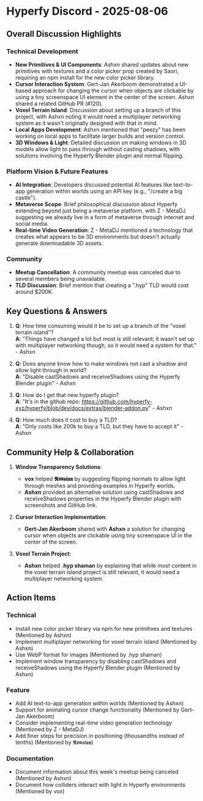 # Hyperfy Discord - 2025-08-06

## Overall Discussion Highlights

### Technical Development
- **New Primitives & UI Components**: Ashxn shared updates about new primitives with textures and a color picker prop created by Saori, requiring an npm install for the new color picker library.
- **Cursor Interaction System**: Gert-Jan Akerboom demonstrated a UI-based approach for changing the cursor when objects are clickable by using a tiny screenspace UI element in the center of the screen. Ashxn shared a related GitHub PR (#120).
- **Voxel Terrain Island**: Discussion about setting up a branch of this project, with Ashxn noting it would need a multiplayer networking system as it wasn't originally designed with that in mind.
- **Local Apps Development**: Ashxn mentioned that "peezy" has been working on local apps to facilitate larger builds and version control.
- **3D Windows & Light**: Detailed discussion on making windows in 3D models allow light to pass through without casting shadows, with solutions involving the Hyperfy Blender plugin and normal flipping.

### Platform Vision & Future Features
- **AI Integration**: Developers discussed potential AI features like text-to-app generation within worlds using an API key (e.g., "/create a big castle").
- **Metaverse Scope**: Brief philosophical discussion about Hyperfy extending beyond just being a metaverse platform, with Z - MetaDJ suggesting we already live in a form of metaverse through internet and social media.
- **Real-time Video Generation**: Z - MetaDJ mentioned a technology that creates what appears to be 3D environments but doesn't actually generate downloadable 3D assets.

### Community
- **Meetup Cancellation**: A community meetup was canceled due to several members being unavailable.
- **TLD Discussion**: Brief mention that creating a ".hyp" TLD would cost around $200K.

## Key Questions & Answers

1. **Q**: How time consuming would it be to set up a branch of the "voxel terrain island"?  
   **A**: "Things have changed a lot but most is still relevant; it wasn't set up with multiplayer networking though, so it would need a system for that." - Ashxn

2. **Q**: Does anyone know how to make windows not cast a shadow and allow light through in world?  
   **A**: "Disable castShadows and receiveShadows using the Hyperfy Blender plugin" - Ashxn

3. **Q**: How do I get that new hyperfy plugin?  
   **A**: "It's in the github repo: https://github.com/hyperfy-xyz/hyperfy/blob/dev/docs/extras/blender-addon.py" - Ashxn

4. **Q**: How much does it cost to buy a TLD?  
   **A**: "Only costs like 200k to buy a TLD, but they have to accept it" - Ashxn

## Community Help & Collaboration

1. **Window Transparency Solutions**:
   - **vox** helped **𝕽𝖔𝖚𝖘𝖙𝖆𝖓** by suggesting flipping normals to allow light through meshes and providing examples in Hyperfy worlds.
   - **Ashxn** provided an alternative solution using castShadows and receiveShadows properties in the Hyperfy Blender plugin with screenshots and GitHub link.

2. **Cursor Interaction Implementation**:
   - **Gert-Jan Akerboom** shared with **Ashxn** a solution for changing cursor when objects are clickable using tiny screenspace UI in the center of the screen.

3. **Voxel Terrain Project**:
   - **Ashxn** helped **.hyp shaman** by explaining that while most content in the voxel terrain island project is still relevant, it would need a multiplayer networking system.

## Action Items

### Technical
- Install new color picker library via npm for new primitives and textures (Mentioned by Ashxn)
- Implement multiplayer networking for voxel terrain island (Mentioned by Ashxn)
- Use WebP format for images (Mentioned by .hyp shaman)
- Implement window transparency by disabling castShadows and receiveShadows using the Hyperfy Blender plugin (Mentioned by Ashxn)

### Feature
- Add AI text-to-app generation within worlds (Mentioned by Ashxn)
- Support for animating cursor change functionality (Mentioned by Gert-Jan Akerboom)
- Consider implementing real-time video generation technology (Mentioned by Z - MetaDJ)
- Add finer steps for precision in positioning (thousandths instead of tenths) (Mentioned by 𝕽𝖔𝖚𝖘𝖙𝖆𝖓)

### Documentation
- Document information about this week's meetup being canceled (Mentioned by Ashxn)
- Document how colliders interact with light in Hyperfy environments (Mentioned by vox)